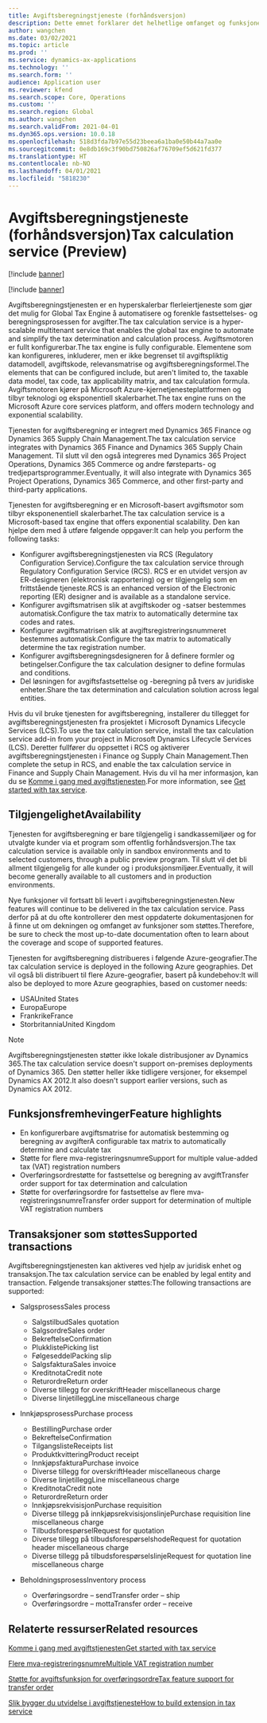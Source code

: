 ```yaml
---
title: Avgiftsberegningstjeneste (forhåndsversjon)
description: Dette emnet forklarer det helhetlige omfanget og funksjonene i avgiftsberegningstjenesten.
author: wangchen
ms.date: 03/02/2021
ms.topic: article
ms.prod: ''
ms.service: dynamics-ax-applications
ms.technology: ''
ms.search.form: ''
audience: Application user
ms.reviewer: kfend
ms.search.scope: Core, Operations
ms.custom: ''
ms.search.region: Global
ms.author: wangchen
ms.search.validFrom: 2021-04-01
ms.dyn365.ops.version: 10.0.18
ms.openlocfilehash: 518d3fda7b97e55d23beea6a1ba0e50b44a7aa0e
ms.sourcegitcommit: 0e8db169c3f90bd750826af76709ef5d621fd377
ms.translationtype: HT
ms.contentlocale: nb-NO
ms.lasthandoff: 04/01/2021
ms.locfileid: "5818230"
---
```

# <a name="tax-calculation-service-preview"></a><span data-ttu-id="c3a4d-103">Avgiftsberegningstjeneste (forhåndsversjon)</span><span class="sxs-lookup"><span data-stu-id="c3a4d-103">Tax calculation service (Preview)</span></span>

[!include [banner](../includes/banner.md)]

[!include [banner](../includes/preview-banner.md)]

<span data-ttu-id="c3a4d-104">Avgiftsberegningstjenesten er en hyperskalerbar flerleiertjeneste som gjør det mulig for Global Tax Engine å automatisere og forenkle fastsettelses- og beregningsprosessen for avgifter.</span><span class="sxs-lookup"><span data-stu-id="c3a4d-104">The tax calculation service is a hyper-scalable multitenant service that enables the global tax engine to automate and simplify the tax determination and calculation process.</span></span> <span data-ttu-id="c3a4d-105">Avgiftsmotoren er fullt konfigurerbar.</span><span class="sxs-lookup"><span data-stu-id="c3a4d-105">The tax engine is fully configurable.</span></span> <span data-ttu-id="c3a4d-106">Elementene som kan konfigureres, inkluderer, men er ikke begrenset til avgiftspliktig datamodell, avgiftskode, relevansmatrise og avgiftsberegningsformel.</span><span class="sxs-lookup"><span data-stu-id="c3a4d-106">The elements that can be configured include, but aren't limited to, the taxable data model, tax code, tax applicability matrix, and tax calculation formula.</span></span> <span data-ttu-id="c3a4d-107">Avgiftsmotoren kjører på Microsoft Azure-kjernetjenesteplattformen og tilbyr teknologi og eksponentiell skalerbarhet.</span><span class="sxs-lookup"><span data-stu-id="c3a4d-107">The tax engine runs on the Microsoft Azure core services platform, and offers modern technology and exponential scalability.</span></span>

<span data-ttu-id="c3a4d-108">Tjenesten for avgiftsberegning er integrert med Dynamics 365 Finance og Dynamics 365 Supply Chain Management.</span><span class="sxs-lookup"><span data-stu-id="c3a4d-108">The tax calculation service integrates with Dynamics 365 Finance and Dynamics 365 Supply Chain Management.</span></span> <span data-ttu-id="c3a4d-109">Til slutt vil den også integreres med Dynamics 365 Project Operations, Dynamics 365 Commerce og andre førsteparts- og tredjepartsprogrammer.</span><span class="sxs-lookup"><span data-stu-id="c3a4d-109">Eventually, it will also integrate with Dynamics 365 Project Operations, Dynamics 365 Commerce, and other first-party and third-party applications.</span></span>

<span data-ttu-id="c3a4d-110">Tjenesten for avgiftsberegning er en Microsoft-basert avgiftsmotor som tilbyr eksponenentiell skalerbarhet.</span><span class="sxs-lookup"><span data-stu-id="c3a4d-110">The tax calculation service is a Microsoft-based tax engine that offers exponential scalability.</span></span> <span data-ttu-id="c3a4d-111">Den kan hjelpe dem med å utføre følgende oppgaver:</span><span class="sxs-lookup"><span data-stu-id="c3a4d-111">It can help you perform the following tasks:</span></span>

- <span data-ttu-id="c3a4d-112">Konfigurer avgiftsberegningstjenesten via RCS (Regulatory Configuration Service).</span><span class="sxs-lookup"><span data-stu-id="c3a4d-112">Configure the tax calculation service through Regulatory Configuration Service (RCS).</span></span> <span data-ttu-id="c3a4d-113">RCS er en utvidet versjon av ER-designeren (elektronisk rapportering) og er tilgjengelig som en frittstående tjeneste.</span><span class="sxs-lookup"><span data-stu-id="c3a4d-113">RCS is an enhanced version of the Electronic reporting (ER) designer and is available as a standalone service.</span></span>
- <span data-ttu-id="c3a4d-114">Konfigurer avgiftsmatrisen slik at avgiftskoder og -satser bestemmes automatisk.</span><span class="sxs-lookup"><span data-stu-id="c3a4d-114">Configure the tax matrix to automatically determine tax codes and rates.</span></span>
- <span data-ttu-id="c3a4d-115">Konfigurer avgiftsmatrisen slik at avgiftsregistreringsnummeret bestemmes automatisk.</span><span class="sxs-lookup"><span data-stu-id="c3a4d-115">Configure the tax matrix to automatically determine the tax registration number.</span></span>
- <span data-ttu-id="c3a4d-116">Konfigurer avgiftsberegningsdesigneren for å definere formler og betingelser.</span><span class="sxs-lookup"><span data-stu-id="c3a4d-116">Configure the tax calculation designer to define formulas and conditions.</span></span>
- <span data-ttu-id="c3a4d-117">Del løsningen for avgiftsfastsettelse og -beregning på tvers av juridiske enheter.</span><span class="sxs-lookup"><span data-stu-id="c3a4d-117">Share the tax determination and calculation solution across legal entities.</span></span>

<span data-ttu-id="c3a4d-118">Hvis du vil bruke tjenesten for avgiftsberegning, installerer du tillegget for avgiftsberegningstjenesten fra prosjektet i Microsoft Dynamics Lifecycle Services (LCS).</span><span class="sxs-lookup"><span data-stu-id="c3a4d-118">To use the tax calculation service, install the tax calculation service add-in from your project in Microsoft Dynamics Lifecycle Services (LCS).</span></span> <span data-ttu-id="c3a4d-119">Deretter fullfører du oppsettet i RCS og aktiverer avgiftsberegningstjenesten i Finance og Supply Chain Management.</span><span class="sxs-lookup"><span data-stu-id="c3a4d-119">Then complete the setup in RCS, and enable the tax calculation service in Finance and Supply Chain Management.</span></span> <span data-ttu-id="c3a4d-120">Hvis du vil ha mer informasjon, kan du se [Komme i gang med avgiftstjenesten](https://go.microsoft.com/fwlink/?linkid=2138482).</span><span class="sxs-lookup"><span data-stu-id="c3a4d-120">For more information, see [Get started with tax service](https://go.microsoft.com/fwlink/?linkid=2138482).</span></span>

## <a name="availability"></a><span data-ttu-id="c3a4d-121">Tilgjengelighet</span><span class="sxs-lookup"><span data-stu-id="c3a4d-121">Availability</span></span>

<span data-ttu-id="c3a4d-122">Tjenesten for avgiftsberegning er bare tilgjengelig i sandkassemiljøer og for utvalgte kunder via et program som offentlig forhåndsversjon.</span><span class="sxs-lookup"><span data-stu-id="c3a4d-122">The tax calculation service is available only in sandbox environments and to selected customers, through a public preview program.</span></span> <span data-ttu-id="c3a4d-123">Til slutt vil det bli allment tilgjengelig for alle kunder og i produksjonsmiljøer.</span><span class="sxs-lookup"><span data-stu-id="c3a4d-123">Eventually, it will become generally available to all customers and in production environments.</span></span>

<span data-ttu-id="c3a4d-124">Nye funksjoner vil fortsatt bli levert i avgiftsberegningstjenesten.</span><span class="sxs-lookup"><span data-stu-id="c3a4d-124">New features will continue to be delivered in the tax calculation service.</span></span> <span data-ttu-id="c3a4d-125">Pass derfor på at du ofte kontrollerer den mest oppdaterte dokumentasjonen for å finne ut om dekningen og omfanget av funksjoner som støttes.</span><span class="sxs-lookup"><span data-stu-id="c3a4d-125">Therefore, be sure to check the most up-to-date documentation often to learn about the coverage and scope of supported features.</span></span>

<span data-ttu-id="c3a4d-126">Tjenesten for avgiftsberegning distribueres i følgende Azure-geografier.</span><span class="sxs-lookup"><span data-stu-id="c3a4d-126">The tax calculation service is deployed in the following Azure geographies.</span></span> <span data-ttu-id="c3a4d-127">Det vil også bli distribuert til flere Azure-geografier, basert på kundebehov:</span><span class="sxs-lookup"><span data-stu-id="c3a4d-127">It will also be deployed to more Azure geographies, based on customer needs:</span></span>

- <span data-ttu-id="c3a4d-128">USA</span><span class="sxs-lookup"><span data-stu-id="c3a4d-128">United States</span></span>
- <span data-ttu-id="c3a4d-129">Europa</span><span class="sxs-lookup"><span data-stu-id="c3a4d-129">Europe</span></span>
- <span data-ttu-id="c3a4d-130">Frankrike</span><span class="sxs-lookup"><span data-stu-id="c3a4d-130">France</span></span>
- <span data-ttu-id="c3a4d-131">Storbritannia</span><span class="sxs-lookup"><span data-stu-id="c3a4d-131">United Kingdom</span></span>

> [!NOTE]
> <span data-ttu-id="c3a4d-132">Avgiftsberegningstjenesten støtter ikke lokale distribusjoner av Dynamics 365.</span><span class="sxs-lookup"><span data-stu-id="c3a4d-132">The tax calculation service doesn't support on-premises deployments of Dynamics 365.</span></span> <span data-ttu-id="c3a4d-133">Den støtter heller ikke tidligere versjoner, for eksempel Dynamics AX 2012.</span><span class="sxs-lookup"><span data-stu-id="c3a4d-133">It also doesn't support earlier versions, such as Dynamics AX 2012.</span></span>

## <a name="feature-highlights"></a><span data-ttu-id="c3a4d-134">Funksjonsfremhevinger</span><span class="sxs-lookup"><span data-stu-id="c3a4d-134">Feature highlights</span></span>

- <span data-ttu-id="c3a4d-135">En konfigurerbare avgiftsmatrise for automatisk bestemming og beregning av avgifter</span><span class="sxs-lookup"><span data-stu-id="c3a4d-135">A configurable tax matrix to automatically determine and calculate tax</span></span>
- <span data-ttu-id="c3a4d-136">Støtte for flere mva-registreringsnumre</span><span class="sxs-lookup"><span data-stu-id="c3a4d-136">Support for multiple value-added tax (VAT) registration numbers</span></span>
- <span data-ttu-id="c3a4d-137">Overføringsordrestøtte for fastsettelse og beregning av avgift</span><span class="sxs-lookup"><span data-stu-id="c3a4d-137">Transfer order support for tax determination and calculation</span></span>
- <span data-ttu-id="c3a4d-138">Støtte for overføringsordre for fastsettelse av flere mva-registreringsnumre</span><span class="sxs-lookup"><span data-stu-id="c3a4d-138">Transfer order support for determination of multiple VAT registration numbers</span></span>

## <a name="supported-transactions"></a><span data-ttu-id="c3a4d-139">Transaksjoner som støttes</span><span class="sxs-lookup"><span data-stu-id="c3a4d-139">Supported transactions</span></span>

<span data-ttu-id="c3a4d-140">Avgiftsberegningstjenesten kan aktiveres ved hjelp av juridisk enhet og transaksjon.</span><span class="sxs-lookup"><span data-stu-id="c3a4d-140">The tax calculation service can be enabled by legal entity and transaction.</span></span> <span data-ttu-id="c3a4d-141">Følgende transaksjoner støttes:</span><span class="sxs-lookup"><span data-stu-id="c3a4d-141">The following transactions are supported:</span></span>

- <span data-ttu-id="c3a4d-142">Salgsprosess</span><span class="sxs-lookup"><span data-stu-id="c3a4d-142">Sales process</span></span>

    - <span data-ttu-id="c3a4d-143">Salgstilbud</span><span class="sxs-lookup"><span data-stu-id="c3a4d-143">Sales quotation</span></span>
    - <span data-ttu-id="c3a4d-144">Salgsordre</span><span class="sxs-lookup"><span data-stu-id="c3a4d-144">Sales order</span></span>
    - <span data-ttu-id="c3a4d-145">Bekreftelse</span><span class="sxs-lookup"><span data-stu-id="c3a4d-145">Confirmation</span></span>
    - <span data-ttu-id="c3a4d-146">Plukkliste</span><span class="sxs-lookup"><span data-stu-id="c3a4d-146">Picking list</span></span>
    - <span data-ttu-id="c3a4d-147">Følgeseddel</span><span class="sxs-lookup"><span data-stu-id="c3a4d-147">Packing slip</span></span>
    - <span data-ttu-id="c3a4d-148">Salgsfaktura</span><span class="sxs-lookup"><span data-stu-id="c3a4d-148">Sales invoice</span></span>
    - <span data-ttu-id="c3a4d-149">Kreditnota</span><span class="sxs-lookup"><span data-stu-id="c3a4d-149">Credit note</span></span>
    - <span data-ttu-id="c3a4d-150">Returordre</span><span class="sxs-lookup"><span data-stu-id="c3a4d-150">Return order</span></span>
    - <span data-ttu-id="c3a4d-151">Diverse tillegg for overskrift</span><span class="sxs-lookup"><span data-stu-id="c3a4d-151">Header miscellaneous charge</span></span>
    - <span data-ttu-id="c3a4d-152">Diverse linjetillegg</span><span class="sxs-lookup"><span data-stu-id="c3a4d-152">Line miscellaneous charge</span></span>

- <span data-ttu-id="c3a4d-153">Innkjøpsprosess</span><span class="sxs-lookup"><span data-stu-id="c3a4d-153">Purchase process</span></span>

    - <span data-ttu-id="c3a4d-154">Bestilling</span><span class="sxs-lookup"><span data-stu-id="c3a4d-154">Purchase order</span></span>
    - <span data-ttu-id="c3a4d-155">Bekreftelse</span><span class="sxs-lookup"><span data-stu-id="c3a4d-155">Confirmation</span></span>
    - <span data-ttu-id="c3a4d-156">Tilgangsliste</span><span class="sxs-lookup"><span data-stu-id="c3a4d-156">Receipts list</span></span>
    - <span data-ttu-id="c3a4d-157">Produktkvittering</span><span class="sxs-lookup"><span data-stu-id="c3a4d-157">Product receipt</span></span>
    - <span data-ttu-id="c3a4d-158">Innkjøpsfaktura</span><span class="sxs-lookup"><span data-stu-id="c3a4d-158">Purchase invoice</span></span>
    - <span data-ttu-id="c3a4d-159">Diverse tillegg for overskrift</span><span class="sxs-lookup"><span data-stu-id="c3a4d-159">Header miscellaneous charge</span></span>
    - <span data-ttu-id="c3a4d-160">Diverse linjetillegg</span><span class="sxs-lookup"><span data-stu-id="c3a4d-160">Line miscellaneous charge</span></span>
    - <span data-ttu-id="c3a4d-161">Kreditnota</span><span class="sxs-lookup"><span data-stu-id="c3a4d-161">Credit note</span></span>
    - <span data-ttu-id="c3a4d-162">Returordre</span><span class="sxs-lookup"><span data-stu-id="c3a4d-162">Return order</span></span>
    - <span data-ttu-id="c3a4d-163">Innkjøpsrekvisisjon</span><span class="sxs-lookup"><span data-stu-id="c3a4d-163">Purchase requisition</span></span>
    - <span data-ttu-id="c3a4d-164">Diverse tillegg på innkjøpsrekvisisjonslinje</span><span class="sxs-lookup"><span data-stu-id="c3a4d-164">Purchase requisition line miscellaneous charge</span></span>
    - <span data-ttu-id="c3a4d-165">Tilbudsforespørsel</span><span class="sxs-lookup"><span data-stu-id="c3a4d-165">Request for quotation</span></span>
    - <span data-ttu-id="c3a4d-166">Diverse tillegg på tilbudsforespørselshode</span><span class="sxs-lookup"><span data-stu-id="c3a4d-166">Request for quotation header miscellaneous charge</span></span>
    - <span data-ttu-id="c3a4d-167">Diverse tillegg på tilbudsforespørselslinje</span><span class="sxs-lookup"><span data-stu-id="c3a4d-167">Request for quotation line miscellaneous charge</span></span>

- <span data-ttu-id="c3a4d-168">Beholdningsprosess</span><span class="sxs-lookup"><span data-stu-id="c3a4d-168">Inventory process</span></span>

    - <span data-ttu-id="c3a4d-169">Overføringsordre – send</span><span class="sxs-lookup"><span data-stu-id="c3a4d-169">Transfer order – ship</span></span>
    - <span data-ttu-id="c3a4d-170">Overføringsordre – motta</span><span class="sxs-lookup"><span data-stu-id="c3a4d-170">Transfer order – receive</span></span>

## <a name="related-resources"></a><span data-ttu-id="c3a4d-171">Relaterte ressurser</span><span class="sxs-lookup"><span data-stu-id="c3a4d-171">Related resources</span></span>

[<span data-ttu-id="c3a4d-172">Komme i gang med avgiftstjenesten</span><span class="sxs-lookup"><span data-stu-id="c3a4d-172">Get started with tax service</span></span>](https://go.microsoft.com/fwlink/?linkid=2138482)

[<span data-ttu-id="c3a4d-173">Flere mva-registreringsnumre</span><span class="sxs-lookup"><span data-stu-id="c3a4d-173">Multiple VAT registration number</span></span>](https://go.microsoft.com/fwlink/?linkid=2153387)

[<span data-ttu-id="c3a4d-174">Støtte for avgiftsfunksjon for overføringsordre</span><span class="sxs-lookup"><span data-stu-id="c3a4d-174">Tax feature support for transfer order</span></span>](https://go.microsoft.com/fwlink/?linkid=2153388)

[<span data-ttu-id="c3a4d-175">Slik bygger du utvidelse i avgiftstjeneste</span><span class="sxs-lookup"><span data-stu-id="c3a4d-175">How to build extension in tax service</span></span>](https://go.microsoft.com/fwlink/?linkid=2138483)
